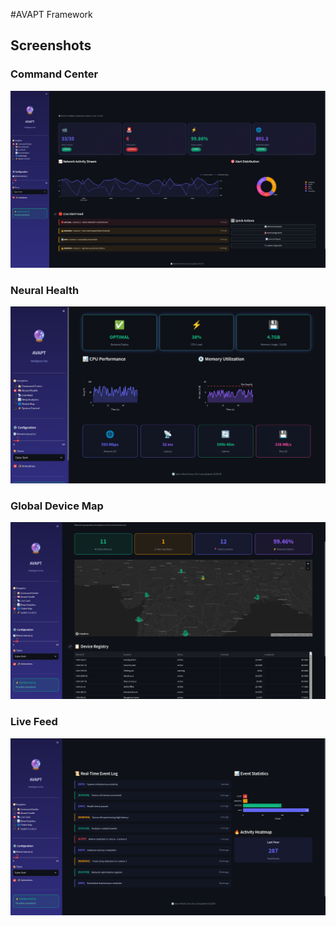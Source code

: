 #AVAPT Framework

## Screenshots

### Command Center
![Command Center](assets/img1.png)

### Neural Health
![Neural Health](assets/img2.png)

### Global Device Map
![Device Map](assets/img3.png)

### Live Feed
![Live Feed](assets/img4.png)
